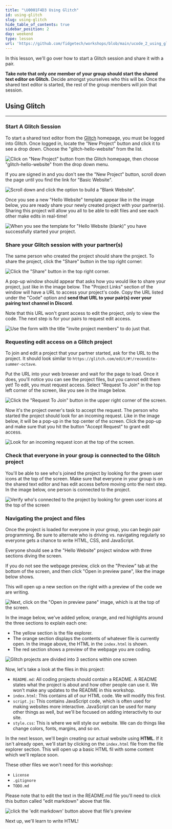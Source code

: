 ```yaml
---
title: "\U0001F4D3 Using Glitch"
id: using-glitch
slug: using-glitch
hide_table_of_contents: true
sidebar_position: 2
day: weekend
type: lesson
url: 'https://github.com/fidgetech/workshops/blob/main/ucode_2_using_glitch.md'
---
```


In this lesson, we'll go over how to start a Glitch session and share it with a pair. 

**Take note that only _one_ member of your group should start the shared text editor on Glitch.** Decide amongst yourselves who this will be. Once the shared text editor is started, the rest of the group members will join that session. 

## Using Glitch
---

### Start A Glitch Session

To start a shared text editor from the [Glitch](https://glitch.com) homepage, you must be logged into Glitch. Once logged in, locate the "New Project" button and click it to see a drop down. Choose the "glitch-hello-website" from the list.

![Click on "New Project" button from the Glitch homepage, then choose "glitch-hello-website" from the drop down menu.](https://learnhowtoprogram.s3.us-west-2.amazonaws.com/ucode-glitch-photos/brooke-ucode-glitch-update-5.20.21/glitch-images-MAY-2022/start-new.jpg)

If you are signed in and you don't see the "New Project" button, scroll down the page until you find the link for "Basic Website". 

![Scroll down and click the option to build a "Blank Website".](https://learnhowtoprogram.s3.us-west-2.amazonaws.com/ucode-glitch-photos/brooke-ucode-glitch-update-5.20.21/glitch-images-MAY-2022/basic-website.jpg)

Once you see a new "Hello Website" template appear like in the image below, you are ready share your newly created project with your partner(s). Sharing this project will allow you all to be able to edit files and see each other make edits in real-time!

![When you see the template for "Hello Website (blank)" you have successfully started your project.](https://learnhowtoprogram.s3.us-west-2.amazonaws.com/ucode-glitch-photos/brooke-ucode-glitch-update-5.20.21/glitch-images-MAY-2022/open-hello-world.jpg)

### Share your Glitch session with your partner(s)

The same person who created the project should share the project. To share the project, click the "Share" button in the top right corner:

![Click the "Share" button in the top right corner.](https://learnhowtoprogram.s3.us-west-2.amazonaws.com/ucode-glitch-photos/brooke-ucode-glitch-update-5.20.21/glitch-images-MAY-2022/share-button.jpg)

A pop-up window should appear that asks how you would like to share your project, just like in the image below. The "Project Links" section of the window will have a URL to access your project's code. Copy the URL listed under the "Code" option and **send that URL to your pair(s) over your pairing text channel in Discord**. 

Note that this URL won't grant access to edit the project, only to view the code. The next step is for your pairs to request edit access.

![Use the form with the title "invite project members" to do just that.](https://learnhowtoprogram.s3.us-west-2.amazonaws.com/ucode-glitch-photos/brooke-ucode-glitch-update-5.20.21/glitch-images-MAY-2022/share-website-link.jpg)

### Requesting edit access on a Glitch project

To join and edit a project that your partner started, ask for the URL to the project. It should look similar to `https://glitch.com/edit/#!/recondite-summer-octave`.

Put the URL into your web browser and wait for the page to load. Once it does, you'll notice you can see the project files, but you cannot edit them yet! To edit, you must request access. Select "Request To Join" in the top left corner of the screen, like you see in the image below.

![Click the "Request To Join" button in the upper right corner of the screen.](https://learnhowtoprogram.s3.us-west-2.amazonaws.com/ucode-glitch-photos/brooke-ucode-glitch-update-5.20.21/glitch-images-MAY-2022/request-to-join.jpg)

Now it's the project owner's task to accept the request. The person who started the project should look for an incoming request. Like in the image below, it will be a pop-up in the top center of the screen. Click the pop-up and make sure that you hit the button "Accept Request" to grant edit access. 

![Look for an incoming request icon at the top of the screen.](https://learnhowtoprogram.s3.us-west-2.amazonaws.com/ucode-glitch-photos/brooke-ucode-glitch-update-5.20.21/glitch-images-MAY-2022/hover-request-accept.jpg)

### Check that everyone in your group is connected to the Glitch project

You'll be able to see who's joined the project by looking for the green user icons at the top of the screen. Make sure that everyone in your group is on the shared text editor and has edit access before moving onto the next step. In the image below, one person is connected to the project.

![Verify who's connected to the project by looking for green user icons at the top of the screen](https://learnhowtoprogram.s3.us-west-2.amazonaws.com/ucode-glitch-photos/brooke-ucode-glitch-update-5.20.21/glitch-images-MAY-2022/request-accepted.jpg)

### Navigating the project and files

Once the project is loaded for everyone in your group, you can begin pair programming. Be sure to alternate who is driving vs. navigating regularly so everyone gets a chance to write HTML, CSS, and JavaScript.

Everyone should see a the "Hello Website" project window with three sections diving the screen.

If you do not see the webpage preview, click on the "Preview" tab at the bottom of the screen, and then click "Open in preview pane", like the image below shows. 

This will open up a new section on the right with a preview of the code we are writing.

![Next, click on the "Open in preview pane" image, which is at the top of the screen.](https://learnhowtoprogram.s3.us-west-2.amazonaws.com/ucode-glitch-photos/brooke-ucode-glitch-update-5.20.21/glitch-images-MAY-2022/hover-preview.jpg)

In the image below, we've added yellow, orange, and red highlights around the three sections to explain each one: 

* The yellow section is the file explorer. 
*  The orange section displays the contents of whatever file is currently open. In the image above, the HTML in the `index.html` is shown.
*  The red section shows a preview of the webpage you are coding.

![Glitch projects are divided into 3 sections within one screen](https://learnhowtoprogram.s3.us-west-2.amazonaws.com/ucode-glitch-photos/brooke-ucode-glitch-update-5.20.21/glitch-images-MAY-2022/preview-shown.jpg)

Now, let's take a look at the files in this project:

- `README.md`: All coding projects should contain a README. A README states what the project is about and how other people can use it. We won't make any updates to the README in this workshop.
- `index.html`: This contains all of our HTML code. We will modify this first.
- `script.js`: This contains JavaScript code, which is often used for making websites more interactive. JavaScript can be used for many other things as well, but we'll be focused on adding interactivity to our site.
- `style.css`: This is where we will style our website. We can do things like change colors, fonts, margins, and so on.

In the next lesson, we'll begin creating our actual website using **HTML**. If it isn't already open, we'll start by clicking on the `index.html` file from the file explorer section. This will open up a basic HTML fil with some content which we'll replace soon. 

These other files we won't need for this workshop:

- `License`
- `.gitignore`
- `TODO.md`

Please note that to edit the text in the README.md file you'll need to click this button called "edit markdown" above that file.

![click the 'edit markdown' button above that file's preview](https://learnhowtoprogram.s3.us-west-2.amazonaws.com/ucode-glitch-photos/brooke-ucode-glitch-update-5.20.21/glitch-images-MAY-2022/edit-markdown.jpg)

Next up, we'll learn to write HTML!